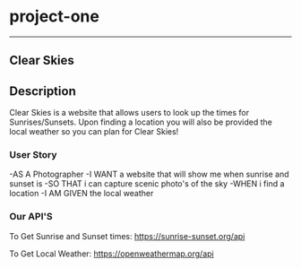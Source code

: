 # project-one

--- 
## Clear Skies

## Description 
Clear Skies is a website that allows users to look up the times for Sunrises/Sunsets. Upon finding a location you will also be provided the local weather so you can plan for Clear Skies!
### User Story
-AS A Photographer
-I WANT a website that will show me when sunrise and sunset is
-SO THAT i can capture scenic photo's of the sky
-WHEN i find a location 
-I AM GIVEN the local weather 

### Our API'S
To Get Sunrise and Sunset times:
https://sunrise-sunset.org/api

To Get Local Weather:
https://openweathermap.org/api
